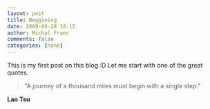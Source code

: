 ```yaml
---
layout: post
title: Beggining
date: 2009-06-28 18:15
author: Michal Franc
comments: false
categories: [none]
---
```

<p>This is my first post on this blog :D Let me start with one of the great quotes.</p>
<blockquote>"A journey of a thousand miles must begin with a single step."</blockquote>
<p><strong><strong>Lao Tsu</strong></strong></p>

